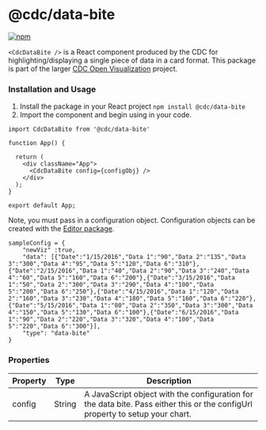# @cdc/data-bite

[![npm](https://img.shields.io/npm/v/@cdc/data-bite)](https://www.npmjs.com/package/@cdc/data-bite)


`<CdcDataBite />` is a React component produced by the CDC for highlighting/displaying a single piece of data in a card format. This package is part of the larger [CDC Open Visualization](https://github.com/CDCgov/cdc-open-viz) project.

### Installation and Usage

1. Install the package in your React project `npm install @cdc/data-bite`
2. Import the component and begin using in your code.
```JSX
import CdcDataBite from '@cdc/data-bite'

function App() {

  return (
    <div className="App">
      <CdcDataBite config={configObj} />
    </div>
  );
}

export default App;
```

Note, you must pass in a configuration object. Configuration objects can be created with the [Editor package](https://github.com/CDCgov/cdc-open-viz/tree/main/packages/editor).

```
sampleConfig = {
    "newViz" :true,
    "data": [{"Date":"1/15/2016","Data 1":"90","Data 2":"135","Data 3":"300","Data 4":"95","Data 5":"120","Data 6":"310"},{"Date":"2/15/2016","Data 1":"40","Data 2":"90","Data 3":"240","Data 4":"60","Data 5":"160","Data 6":"200"},{"Date":"3/15/2016","Data 1":"50","Data 2":"300","Data 3":"290","Data 4":"100","Data 5":"200","Data 6":"250"},{"Date":"4/15/2016","Data 1":"120","Data 2":"160","Data 3":"230","Data 4":"180","Data 5":"160","Data 6":"220"},{"Date":"5/15/2016","Data 1":"80","Data 2":"350","Data 3":"300","Data 4":"150","Data 5":"130","Data 6":"100"},{"Date":"6/15/2016","Data 1":"90","Data 2":"220","Data 3":"320","Data 4":"100","Data 5":"220","Data 6":"300"}],
    "type": "data-bite"
}
```
### Properties

| Property          | Type     | Description                                                                                                                                                                                                                                                                             |
|-------------------|----------|-----------------------------------------------------------------------------------------------------------------------------------------------------------------------------------------------------------------------------------------------------------------------------------------|
| config            | String   | A JavaScript object with the configuration for the data bite. Pass either this or the configUrl property to setup your chart.                                                                                                                                                           |